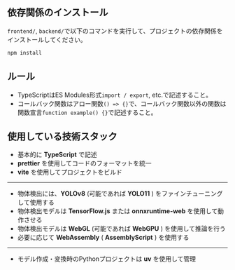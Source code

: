 ## 依存関係のインストール
`frontend/`, `backend/`で以下のコマンドを実行して、プロジェクトの依存関係をインストールしてください。
```bash
npm install
```

## ルール
* TypeScriptはES Modules形式`import / export`, etc.で記述すること。
* コールバック関数はアロー関数`() => {}`で、コールバック関数以外の関数は関数宣言`function example() {}`で記述すること。

## 使用している技術スタック
* 基本的に **TypeScript** で記述
* **prettier** を使用してコードのフォーマットを統一
* **vite** を使用してプロジェクトをビルド
---
* 物体検出には、**YOLOv8** (可能であれば **YOLO11** ) をファインチューニングして使用する
* 物体検出モデルは **TensorFlow.js** または **onnxruntime-web** を使用して動作させる
* 物体検出モデルは **WebGL** (可能であれば **WebGPU** ) を使用して推論を行う
* 必要に応じて **WebAssembly** ( **AssemblyScript** ) を使用する
---
* モデル作成・変換時のPythonプロジェクトは **uv** を使用して管理